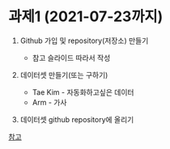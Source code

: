 # 과제1 (2021-07-23까지)

1. Github 가입 및 repository(저장소) 만들기

   * 참고 슬라이드 따라서 작성

   

2. 데이터셋 만들기(또는 구하기)

   * Tae Kim - 자동화하고싶은 데이터
   * Arm - 가사

   

3. 데이터셋 github repository에 올리기



[참고](https://swsvv.github.io/git.pdf)





